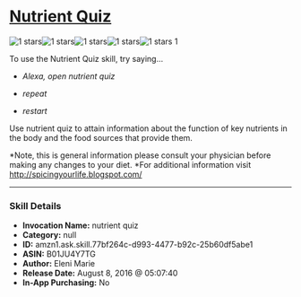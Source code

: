 # [Nutrient Quiz](http://alexa.amazon.com/#skills/amzn1.ask.skill.77bf264c-d993-4477-b92c-25b60df5abe1)
![1 stars](../../images/ic_star_black_18dp_1x.png)![1 stars](../../images/ic_star_border_black_18dp_1x.png)![1 stars](../../images/ic_star_border_black_18dp_1x.png)![1 stars](../../images/ic_star_border_black_18dp_1x.png)![1 stars](../../images/ic_star_border_black_18dp_1x.png) 1

To use the Nutrient Quiz skill, try saying...

* *Alexa, open nutrient quiz*

* *repeat*

* *restart*

Use nutrient quiz to attain information about the function of key nutrients in the body and the food sources that provide them.

*Note, this is general information please consult your physician before making any changes to your diet.
*For additional information visit http://spicingyourlife.blogspot.com/

***

### Skill Details

* **Invocation Name:** nutrient quiz
* **Category:** null
* **ID:** amzn1.ask.skill.77bf264c-d993-4477-b92c-25b60df5abe1
* **ASIN:** B01JU4Y7TG
* **Author:** Eleni Marie
* **Release Date:** August 8, 2016 @ 05:07:40
* **In-App Purchasing:** No

